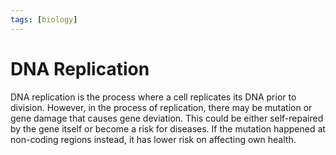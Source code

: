 ```yaml
---
tags: [biology]
---
```


# DNA Replication

DNA replication is the process where a cell replicates its DNA prior to
division. However, in the process of replication, there may be mutation or gene
damage that causes gene deviation. This could be either self-repaired by the
gene itself or become a risk for diseases. If the mutation happened at
non-coding regions instead, it has lower risk on affecting own health.
